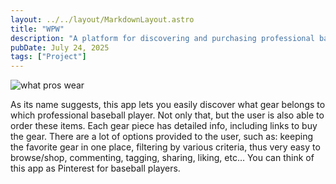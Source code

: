 ```yaml
---
layout: ../../layout/MarkdownLayout.astro
title: "WPW"
description: "A platform for discovering and purchasing professional baseball players' gear. Features include favorites, filtering, and social interaction - like Pinterest for baseball equipment."
pubDate: July 24, 2025
tags: ["Project"]
---
```


![what pros wear](/images/wpw.png)

As its name suggests, this app lets you easily discover what gear belongs to which professional baseball player. Not only that, but the user is also able to order these items. Each gear piece has detailed info, including links to buy the gear. There are a lot of options provided to the user, such as: keeping the favorite gear in one place, filtering by various criteria, thus very easy to browse/shop, commenting, tagging, sharing, liking, etc… You can think of this app as Pinterest for baseball players.